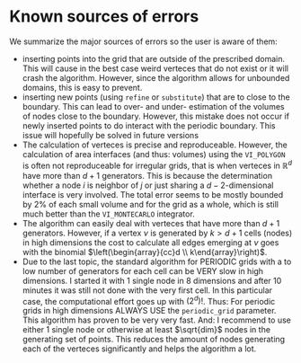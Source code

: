 # Known sources of errors
We summarize the major sources of errors so the user is aware of them:
- inserting points into the grid that are outside of the prescribed domain. This will cause in the best case weird verteces that do not exist or it will crash the algorithm. However, since the algorithm allows for unbounded domains, this is easy to prevent.
- inserting new points (using `refine` or `substitute`) that are to close to the boundary. This can lead to over- and under- estimation of the volumes of nodes close to the boundary. However, this mistake does not occur if newly inserted points to do interact with the periodic boundary. This issue will hopefully be solved in future versions
- The calculation of verteces is precise and reproduceable. However, the calculation of area interfaces (and thus: volumes) using the `VI_POLYGON` is often not reproduceable for irregular grids, that is when verteces in $\mathbb R^d$ have more than $d+1$ generators. This is because the determination whether a node $i$ is neighbor of $j$ or just sharing a $d-2$-dimensional interface is very involved. The total error seems to be mostly bounded by 2% of each small volume and for the grid as a whole, which is still much better than the `VI_MONTECARLO` integrator.
- The algorithm can easily deal with verteces that have more than $d+1$ generators. However, if a vertex $\nu$ is generated by $k>d+1$ cells (nodes) in high dimensions the cost to calculate all edges emerging at $\nu$ goes with the binomial $\left(\begin{array}{cc}d \\ k\end{array}\right)$.  
- Due to the last topic, the standard algorithm for PERIODIC grids with a to low number of generators for each cell can be VERY slow in high dimensions. I started it with 1 single node in 8 dimensions and after 10 minutes it was still not done with the very first cell. In this particular case, the computational effort goes up with $(2^d)!$. Thus: For periodic grids in high dimensions ALWAYS USE the `periodic_grid` parameter. This algorithm has proven to be very very fast. And: I recommend to use either 1 single node or otherwise at least $\sqrt{dim}$ nodes in the generating set of points. This reduces the amount of nodes generating each of the verteces significantly and helps the algorithm a lot.